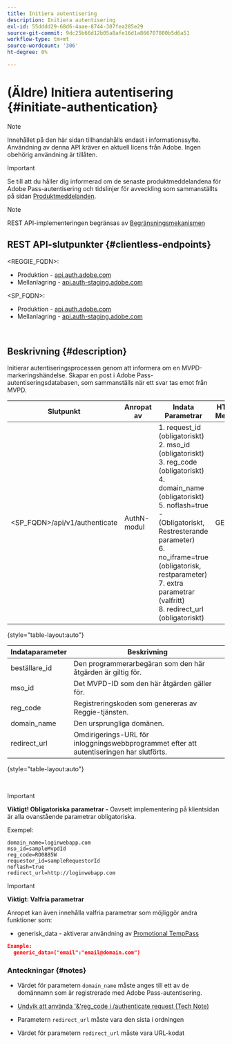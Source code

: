 ```yaml
---
title: Initiera autentisering
description: Initiera autentisering
exl-id: 55dddd29-68d6-4aae-8744-307fea285e29
source-git-commit: 9dc25b66d12b05a8afe16d1a866707880b5d6a51
workflow-type: tm+mt
source-wordcount: '306'
ht-degree: 0%

---
```


# (Äldre) Initiera autentisering {#initiate-authentication}

>[!NOTE]
>
>Innehållet på den här sidan tillhandahålls endast i informationssyfte. Användning av denna API kräver en aktuell licens från Adobe. Ingen obehörig användning är tillåten.

>[!IMPORTANT]
>
> Se till att du håller dig informerad om de senaste produktmeddelandena för Adobe Pass-autentisering och tidslinjer för avveckling som sammanställts på sidan [Produktmeddelanden](/help/authentication/product-announcements.md).

>[!NOTE]
>
> REST API-implementeringen begränsas av [Begränsningsmekanismen](/help/authentication/integration-guide-programmers/throttling-mechanism.md)

## REST API-slutpunkter {#clientless-endpoints}

&lt;REGGIE_FQDN>:

* Produktion - [api.auth.adobe.com](http://api.auth.adobe.com/)
* Mellanlagring - [api.auth-staging.adobe.com](http://api.auth-staging.adobe.com/)

&lt;SP_FQDN>:

* Produktion - [api.auth.adobe.com](http://api.auth.adobe.com/)
* Mellanlagring - [api.auth-staging.adobe.com](http://api.auth-staging.adobe.com/)

</br>


## Beskrivning {#description}

Initierar autentiseringsprocessen genom att informera om en MVPD-markeringshändelse. Skapar en post i Adobe Pass-autentiseringsdatabasen, som sammanställs när ett svar tas emot från MVPD.



| Slutpunkt | Anropat </br>av | Indata   </br>Parametrar | HTTP </br>Metod | Svar | HTTP </br>Response |
| --- | --- | --- | --- | --- | --- |
| &lt;SP_FQDN>/api/v1/authenticate | AuthN-modul | 1. request_id (obligatoriskt)</br>2.  mso_id (obligatoriskt)</br>3.  reg_code (obligatoriskt)</br>4.  domain_name (obligatoriskt)</br>5.  noflash=true - </br>    (Obligatoriskt, Restresterande parameter)</br>6.  no_iframe=true (obligatorisk, restparameter)</br>7.  extra parametrar (valfritt)</br>8.  redirect_url (obligatoriskt) | GET | Inloggningswebbappen omdirigeras till inloggningssidan för MVPD. | 302 för fullständiga omdirigeringsimplementeringar |

{style="table-layout:auto"}


| Indataparameter | Beskrivning |
| --- | --- |
| beställare_id | Den programmerarbegäran som den här åtgärden är giltig för. |
| mso_id | Det MVPD-ID som den här åtgärden gäller för. |
| reg_code | Registreringskoden som genereras av Reggie-tjänsten. |
| domain_name | Den ursprungliga domänen. |
| redirect_url | Omdirigerings-URL för inloggningswebbprogrammet efter att autentiseringen har slutförts. |

{style="table-layout:auto"}

</br>

>[!IMPORTANT]
> 
>**Viktigt! Obligatoriska parametrar -** Oavsett implementering på klientsidan är alla ovanstående parametrar obligatoriska.
>
>
>Exempel:
>
>```
>domain_name=loginwebapp.com
>mso_id=sampleMvpdId
>reg_code=RO0885W
>requestor_id=sampleRequestorId
>noflash=true
>redirect_url=http://loginwebapp.com
>```

>[!IMPORTANT]
> 
>**Viktigt: Valfria parametrar**
>
>Anropet kan även innehålla valfria parametrar som möjliggör andra funktioner som:
>
> * generisk\_data - aktiverar användning av [Promotional TempPass](/help/authentication/integration-guide-programmers/features-premium/temporary-access/temp-pass-feature.md#promotional-temp-pass)
>
>```JSON
>Example:
>   generic_data=("email":"email@domain.com")
>```


### **Anteckningar** {#notes}

* Värdet för parametern `domain_name` måste anges till ett av de domännamn som är registrerade med Adobe Pass-autentisering.

* [Undvik att använda &#39;&amp;&#39;reg\_code i /authenticate request (Tech Note)](/help/authentication/integration-guide-programmers/legacy/notes-technical/clientless-avoid-using-reg-code-in-authenticate-request.md)

* Parametern `redirect_url` måste vara den sista i ordningen

* Värdet för parametern `redirect_url` måste vara URL-kodat
